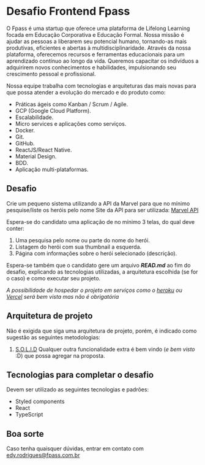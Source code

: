 # Desafio Frontend Fpass

O Fpass é uma startup que oferece uma plataforma de Lifelong Learning focada em Educação Corporativa e Educação Formal. Nossa missão é ajudar as pessoas a liberarem seu potencial humano, tornando-as mais produtivas, eficientes e abertas à multidisciplinaridade. Através da nossa plataforma, oferecemos recursos e ferramentas educacionais para um aprendizado contínuo ao longo da vida. Queremos capacitar os indivíduos a adquirirem novos conhecimentos e habilidades, impulsionando seu crescimento pessoal e profissional.

Nossa equipe trabalha com tecnologias e arquiteturas das mais novas para que possa atender a evolução do mercado e do
produto como:

* Práticas ágeis como Kanban / Scrum / Agile.
* GCP (Google Cloud Platform).
* Escalabilidade.
* Micro services e aplicações como serviços.
* Docker.
* Git.
* GitHub.
* ReactJS/React Native.
* Material Design.
* BDD.
* Aplicação multi-plataformas.

## Desafio
Crie um pequeno sistema utilizando a API da Marvel para que no mínimo pesquise/liste os heróis pelo nome
Site da API para ser utilizada: [Marvel API](https://developer.marvel.com/)

Espera-se do candidato uma aplicação de no mínimo 3 telas, do qual deve conter:
1) Uma pesquisa pelo nome ou parte do nome do herói.
2) Listagem do herói com sua thumbnail a esquerda.
3) Página com informações sobre o herói selecionado (descrição).

Espera-se também que o candidato gere um arquivo ***READ.md*** ao fim do desafio, explicando as tecnologias utilizadas, a
arquitetura escolhida (se for o caso) e como executar seu projeto.

_A possibilidade de hospedar o projeto em serviços como o [heroku](https://www.heroku.com/) ou [Vercel](https://vercel.com) será bem vista mas não é obrigatória_
## Arquitetura de projeto
Não é exigida que siga uma arquitetura de projeto, porém, é indicado como sugestão as seguintes metodologias:
1) [S.O.L.I.D](https://medium.com/desenvolvendo-com-paixao/o-que-%C3%A9-solid-o-guia-completo-para-voc%C3%AA-entender-os-5-princ%C3%ADpios-da-poo-2b937b3fc530)
Qualquer outra funcionalidade extra é bem vindo (_e bem visto_ :D) que possa agregar na proposta.
## Tecnologias para completar o desafio
Devem ser utilizado as seguintes tecnologias e padrões:
* Styled components
* React
* TypeScript

## Boa sorte
Caso tenha quaisquer dúvidas, entrar em contato com edy.rodrigues@fpass.com.br

